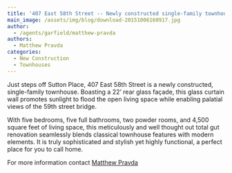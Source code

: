 ```yaml
---
title: '407 East 58th Street -- Newly constructed single-family townhouse -- asking $8,250,000'
main_image: /assets/img/blog/download-20151006160917.jpg
author:
  - /agents/garfield/matthew-pravda
authors:
  - Matthew Pravda
categories:
  - New Construction
  - Townhouses
---
```

<p>Just steps off Sutton Place, 407 East 58th Street is a newly constructed, single-family townhouse. Boasting a 22’ rear glass façade, this glass curtain wall promotes sunlight to flood the open living space while enabling palatial views of the 59th street bridge.
</p><p id="yui_3_17_2_1_1444070948983_1631">With five bedrooms, five full bathrooms, two powder rooms, and 4,500 square feet of living space, this meticulously and well thought out total gut renovation seamlessly blends classical townhouse features with modern elements. It is truly sophisticated and stylish yet highly functional, a perfect place for you to call home.
</p><p>For more information contact <a target="_blank" href="http://lesliegarfield.com/properties/viewproperty/407E58TH">Matthew Pravda</a>
</p>